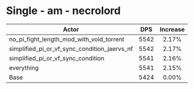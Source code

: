 # Single - am - necrolord
| Actor | DPS | Increase |
|---|:---:|:---:|
|no_pi_fight_length_mod_with_void_torrent|5542|2.17%|
|simplified_pi_or_vf_sync_condition_jaervs_nf|5542|2.17%|
|simplified_pi_or_vf_sync_condition|5541|2.16%|
|everything|5541|2.15%|
|Base|5424|0.00%|
